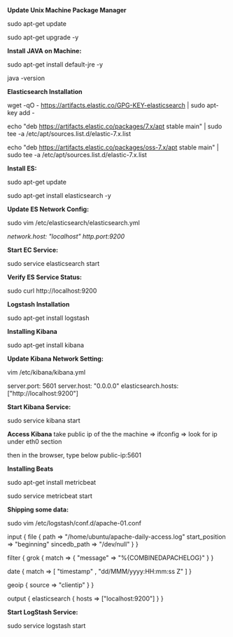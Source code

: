 **Update Unix Machine Package Manager**

sudo apt-get update

sudo apt-get upgrade -y


**Install JAVA on Machine:**

sudo apt-get install default-jre -y

java -version

**Elasticsearch Installation**

wget -qO - https://artifacts.elastic.co/GPG-KEY-elasticsearch | sudo apt-key add -

echo "deb https://artifacts.elastic.co/packages/7.x/apt stable main" | sudo tee -a /etc/apt/sources.list.d/elastic-7.x.list

echo "deb https://artifacts.elastic.co/packages/oss-7.x/apt stable main" | sudo tee -a /etc/apt/sources.list.d/elastic-7.x.list



**Install ES:**

sudo apt-get update

sudo apt-get install elasticsearch -y



**Update ES Network Config:**

sudo vim /etc/elasticsearch/elasticsearch.yml

_network.host: "localhost"
http.port:9200_


**Start EC Service:**

sudo service elasticsearch start



**Verify ES Service Status:**

sudo curl http://localhost:9200



**Logstash Installation**

sudo apt-get install logstash



**Installing Kibana**

sudo apt-get install kibana



**Update Kibana Network Setting:**

vim /etc/kibana/kibana.yml

server.port: 5601
server.host: "0.0.0.0"
elasticsearch.hosts: ["http://localhost:9200"]


**Start Kibana Service:**

sudo service kibana start

**Access Kibana**
take public ip of the the machine => ifconfig => look for ip under eth0 section

then in the browser, type below
    public-ip:5601

**Installing Beats**

sudo apt-get install metricbeat

sudo service metricbeat start



**Shipping some data:**

sudo vim /etc/logstash/conf.d/apache-01.conf



input {
file {
path => "/home/ubuntu/apache-daily-access.log"
start_position => "beginning"
sincedb_path => "/dev/null"
}
}

filter {
grok {
match => { "message" => "%{COMBINEDAPACHELOG}" }
}

date {
match => [ "timestamp" , "dd/MMM/yyyy:HH:mm:ss Z" ]
}

geoip {
source => "clientip"
}
}

output {
elasticsearch {
hosts => ["localhost:9200"]
}
}


**Start LogStash Service:**

sudo service logstash start 
